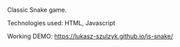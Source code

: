 Classic Snake game.

Technologies used: HTML, Javascript

Working DEMO: https://lukasz-szulzyk.github.io/js-snake/
